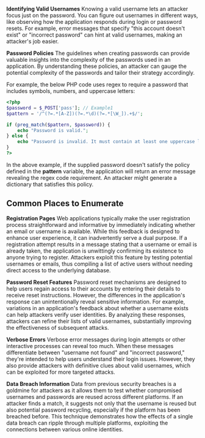 **Identifying Valid Usernames**
Knowing a valid username lets an attacker focus just on the password. You can figure out usernames in different ways, like observing how the application responds during login or password resets. For example, error messages that specify "this account doesn't exist" or "incorrect password" can hint at valid usernames, making an attacker's job easier.

**Password Policies**
The guidelines when creating passwords can provide valuable insights into the complexity of the passwords used in an application. By understanding these policies, an attacker can gauge the potential complexity of the passwords and tailor their strategy accordingly.

For example, the below PHP code uses regex to require a password that includes symbols, numbers, and uppercase letters:
```php
<?php
$password = $_POST['pass']; // Example1
$pattern = '/^(?=.*[A-Z])(?=.*\d)(?=.*[\W_]).+$/';

if (preg_match($pattern, $password)) {
    echo "Password is valid.";
} else {
    echo "Password is invalid. It must contain at least one uppercase letter, one number, and one symbol.";
}
?>
```

In the above example, if the supplied password doesn't satisfy the policy defined in the **pattern** variable, the application will return an error message revealing the regex code requirement. An attacker might generate a dictionary that satisfies this policy.

## Common Places to Enumerate
**Registration Pages**
Web applications typically make the user registration process straightforward and informative by immediately indicating whether an email or username is available. While this feedback is designed to enhance user experience, it can inadvertently serve a dual purpose. If a registration attempt results in a message stating that a username or email is already taken, the application is unwittingly confirming its existence to anyone trying to register. Attackers exploit this feature by testing potential usernames or emails, thus compiling a list of active users without needing direct access to the underlying database.

**Password Reset Features**
Password reset mechanisms are designed to help users regain access to their accounts by entering their details to receive reset instructions. However, the differences in the application's response can unintentionally reveal sensitive information. For example, variations in an application's feedback about whether a username exists can help attackers verify user identities. By analyzing these responses, attackers can refine their lists of valid usernames, substantially improving the effectiveness of subsequent attacks.

**Verbose Errors**
Verbose error messages during login attempts or other interactive processes can reveal too much. When these messages differentiate between "username not found" and "incorrect password," they're intended to help users understand their login issues. However, they also provide attackers with definitive clues about valid usernames, which can be exploited for more targeted attacks.

**Data Breach Information**
Data from previous security breaches is a goldmine for attackers as it allows them to test whether compromised usernames and passwords are reused across different platforms. If an attacker finds a match, it suggests not only that the username is reused but also potential password recycling, especially if the platform has been breached before. This technique demonstrates how the effects of a single data breach can ripple through multiple platforms, exploiting the connections between various online identities.